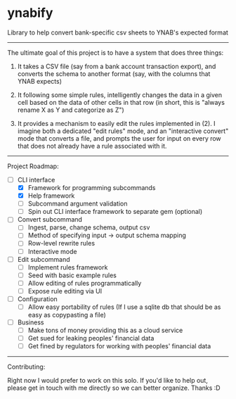 ynabify
=======

Library to help convert bank-specific csv sheets to YNAB's expected format


----

The ultimate goal of this project is to have a system that does three
things:

1. It takes a CSV file (say from a bank account transaction export), and
   converts the schema to another format (say, with the columns that
   YNAB expects)

2. It following some simple rules, intelligently changes the data in a
   given cell based on the data of other cells in that row (in short,
   this is "always rename X as Y and categorize as Z")

3. It provides a mechanism to easily edit the rules implemented in (2).
   I imagine both a dedicated "edit rules" mode, and an "interactive
   convert" mode that converts a file, and prompts the user for input on
   every row that does not already have a rule associated with it.


----

Project Roadmap:

- [ ] CLI interface
  - [X] Framework for programming subcommands
  - [X] Help framework
  - [ ] Subcommand argument validation
  - [ ]  Spin out CLI interface framework to separate gem (optional)
- [ ] Convert subcommand
  - [ ] Ingest, parse, change schema, output csv
  - [ ] Method of specifying input -> output schema mapping
  - [ ] Row-level rewrite rules
  - [ ] Interactive mode
- [ ] Edit subcommand
  - [ ] Implement rules framework
  - [ ] Seed with basic example rules
  - [ ] Allow editing of rules programmatically
  - [ ] Expose rule editing via UI
- [ ] Configuration
  - [ ] Allow easy portability of rules (If I use a sqlite db that
        should be as easy as copypasting a file)
- [ ] Business
  - [ ] Make tons of money providing this as a cloud service
  - [ ] Get sued for leaking peoples' financial data
  - [ ] Get fined by regulators for working with peoples' financial data

----

Contributing:

Right now I would prefer to work on this solo. If you'd like to help
out, please get in touch with me directly so we can better organize.
Thanks :D
